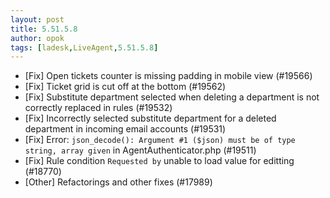 ```yaml
---
layout: post
title: 5.51.5.8
author: opok
tags: [ladesk,LiveAgent,5.51.5.8]
---
```

- [Fix] Open tickets counter is missing padding in mobile view (#19566)
- [Fix] Ticket grid is cut off at the bottom (#19562)
- [Fix] Substitute department selected when deleting a department is not correctly replaced in rules (#19532)
- [Fix] Incorrectly selected substitute department for a deleted department in incoming email accounts (#19531)
- [Fix] Error: `json_decode(): Argument #1 ($json) must be of type string, array given` in AgentAuthenticator.php (#19511)
- [Fix] Rule condition `Requested by` unable to load value for editting (#18770)
- [Other] Refactorings and other fixes (#17989)